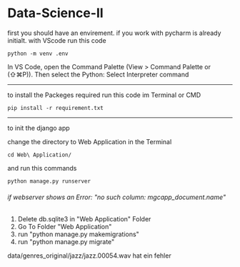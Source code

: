 # Data-Science-II

first you should have an envirement. if you work with pycharm is already initialt. with VScode run this code

```
python -m venv .env
```
In VS Code, open the Command Palette (View > Command Palette or (⇧⌘P)). Then select the Python: Select Interpreter command

---
to install the Packeges required run this code im Terminal or CMD

```
pip install -r requirement.txt
```
---
to init the django app

change the directory to Web Application in the Terminal

```
cd Web\ Application/
```
and run this commands
```
python manage.py runserver
```

###### if webserver shows an Error: "no such column: mgcapp_document.name"
1. Delete db.sqlite3 in "Web Application" Folder
2. Go To Folder "Web Application"
3. run "python manage.py makemigrations"
4. run "python manage.py migrate"


data/genres_original/jazz/jazz.00054.wav hat ein fehler